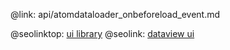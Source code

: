@link: api/atomdataloader_onbeforeload_event.md

@seolinktop: [ui library](https://webix.com)
@seolink: [dataview ui](https://webix.com/widget/dataview/)